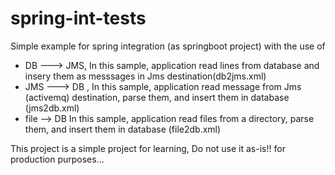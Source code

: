 # spring-int-tests
Simple example for spring integration (as springboot project)
with the use of 
- DB ---> JMS, In this sample, application read lines from database and insery them as messsages in Jms destination(db2jms.xml)
- JMS ---> DB , In this sample, application read message from Jms (activemq) destination, parse them, and insert them in database (jms2db.xml)
- file --> DB  In this sample, application read files from a directory, parse them, and insert them in database (file2db.xml)

This project is a simple project for learning,
Do not use it as-is!! for production purposes...
